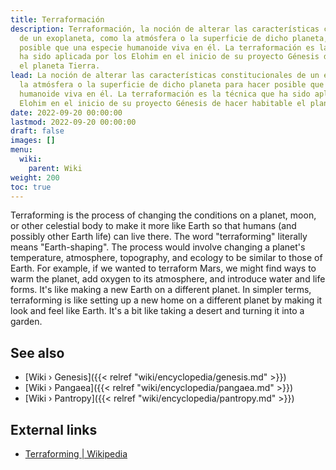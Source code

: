```yaml
---
title: Terraformación
description: Terraformación, la noción de alterar las características constitucionales
  de un exoplaneta, como la atmósfera o la superficie de dicho planeta, para hacer
  posible que una especie humanoide viva en él. La terraformación es la técnica que
  ha sido aplicada por los Elohim en el inicio de su proyecto Génesis de hacer habitable
  el planeta Tierra.
lead: La noción de alterar las características constitucionales de un exoplaneta como
  la atmósfera o la superficie de dicho planeta para hacer posible que una especie
  humanoide viva en él. La terraformación es la técnica que ha sido aplicada por los
  Elohim en el inicio de su proyecto Génesis de hacer habitable el planeta Tierra.
date: 2022-09-20 00:00:00
lastmod: 2022-09-20 00:00:00
draft: false
images: []
menu:
  wiki:
    parent: Wiki
weight: 200
toc: true
---
```


Terraforming is the process of changing the conditions on a planet, moon, or other celestial body to make it more like Earth so that humans (and possibly other Earth life) can live there. The word "terraforming" literally means "Earth-shaping". The process would involve changing a planet's temperature, atmosphere, topography, and ecology to be similar to those of Earth. For example, if we wanted to terraform Mars, we might find ways to warm the planet, add oxygen to its atmosphere, and introduce water and life forms. It's like making a new Earth on a different planet. In simpler terms, terraforming is like setting up a new home on a different planet by making it look and feel like Earth. It's a bit like taking a desert and turning it into a garden.

## See also

- [Wiki › Genesis]({{< relref "wiki/encyclopedia/genesis.md" >}})
- [Wiki › Pangaea]({{< relref "wiki/encyclopedia/pangaea.md" >}})
- [Wiki › Pantropy]({{< relref "wiki/encyclopedia/pantropy.md" >}})

## External links

- [Terraforming | Wikipedia](https://en.wikipedia.org/wiki/Terraforming)